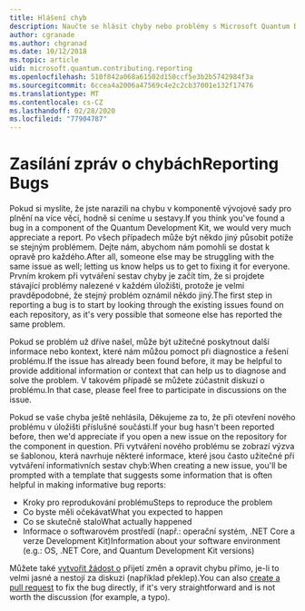 ```yaml
---
title: Hlášení chyb
description: Naučte se hlásit chyby nebo problémy s Microsoft Quantum Development Kit (QDK).
author: cgranade
ms.author: chgranad
ms.date: 10/12/2018
ms.topic: article
uid: microsoft.quantum.contributing.reporting
ms.openlocfilehash: 510f842a068a61502d150ccf5e3b2b5742984f3a
ms.sourcegitcommit: 6ccea4a2006a47569c4e2c2cb37001e132f17476
ms.translationtype: MT
ms.contentlocale: cs-CZ
ms.lasthandoff: 02/28/2020
ms.locfileid: "77904787"
---
```

# <a name="reporting-bugs"></a><span data-ttu-id="20bb3-103">Zasílání zpráv o chybách</span><span class="sxs-lookup"><span data-stu-id="20bb3-103">Reporting Bugs</span></span> #

<span data-ttu-id="20bb3-104">Pokud si myslíte, že jste narazili na chybu v komponentě vývojové sady pro plnění na více věcí, hodně si ceníme u sestavy.</span><span class="sxs-lookup"><span data-stu-id="20bb3-104">If you think you've found a bug in a component of the Quantum Development Kit, we would very much appreciate a report.</span></span>
<span data-ttu-id="20bb3-105">Po všech případech může být někdo jiný působit potíže se stejným problémem. Dejte nám, abychom nám pomohli se dostat k opravě pro každého.</span><span class="sxs-lookup"><span data-stu-id="20bb3-105">After all, someone else may be struggling with the same issue as well; letting us know helps us to get to fixing it for everyone.</span></span>
<span data-ttu-id="20bb3-106">Prvním krokem při vytváření sestav chyby je začít tím, že si projdete stávající problémy nalezené v každém úložišti, protože je velmi pravděpodobné, že stejný problém oznámil někdo jiný.</span><span class="sxs-lookup"><span data-stu-id="20bb3-106">The first step in reporting a bug is to start by looking through the existing issues found on each repository, as it's very possible that someone else has reported the same problem.</span></span>

<span data-ttu-id="20bb3-107">Pokud se problém už dříve našel, může být užitečné poskytnout další informace nebo kontext, které nám můžou pomoct při diagnostice a řešení problému.</span><span class="sxs-lookup"><span data-stu-id="20bb3-107">If the issue has already been found before, it may be helpful to provide additional information or context that can help us to diagnose and solve the problem.</span></span>
<span data-ttu-id="20bb3-108">V takovém případě se můžete zúčastnit diskuzí o problému.</span><span class="sxs-lookup"><span data-stu-id="20bb3-108">In that case, please feel free to participate in discussions on the issue.</span></span>

<span data-ttu-id="20bb3-109">Pokud se vaše chyba ještě nehlásila, Děkujeme za to, že při otevření nového problému v úložišti příslušné součásti.</span><span class="sxs-lookup"><span data-stu-id="20bb3-109">If your bug hasn't been reported before, then we'd appreciate if you open a new issue on the repository for the component in question.</span></span>
<span data-ttu-id="20bb3-110">Při vytváření nového problému se zobrazí výzva se šablonou, která navrhuje některé informace, které jsou často užitečné při vytváření informativních sestav chyb:</span><span class="sxs-lookup"><span data-stu-id="20bb3-110">When creating a new issue, you'll be prompted with a template that suggests some information that is often helpful in making informative bug reports:</span></span>

- <span data-ttu-id="20bb3-111">Kroky pro reprodukování problému</span><span class="sxs-lookup"><span data-stu-id="20bb3-111">Steps to reproduce the problem</span></span>
- <span data-ttu-id="20bb3-112">Co byste měli očekávat</span><span class="sxs-lookup"><span data-stu-id="20bb3-112">What you expected to happen</span></span>
- <span data-ttu-id="20bb3-113">Co se skutečně stalo</span><span class="sxs-lookup"><span data-stu-id="20bb3-113">What actually happened</span></span>
- <span data-ttu-id="20bb3-114">Informace o softwarovém prostředí (např.: operační systém, .NET Core a verze Development Kit)</span><span class="sxs-lookup"><span data-stu-id="20bb3-114">Information about your software environment (e.g.: OS, .NET Core, and Quantum Development Kit versions)</span></span>

<span data-ttu-id="20bb3-115">Můžete také [vytvořit žádost o](https://help.github.com/articles/about-pull-requests/) přijetí změn a opravit chybu přímo, je-li to velmi jasné a nestojí za diskuzi (například překlep).</span><span class="sxs-lookup"><span data-stu-id="20bb3-115">You can also [create a pull request](https://help.github.com/articles/about-pull-requests/) to fix the bug directly, if it's very straightforward and is not worth the discussion (for example, a typo).</span></span>

